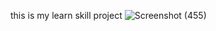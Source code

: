 this is my learn skill project
![Screenshot (455)](https://user-images.githubusercontent.com/89866015/159155082-50ad452b-40e2-4cac-bfc6-31165e200d1e.png)
